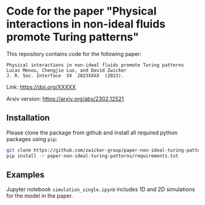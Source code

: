# Code for the paper "Physical interactions in non-ideal fluids promote Turing patterns"

This repository contains code for the following paper:
```
Physical interactions in non-ideal fluids promote Turing patterns
Lucas Menou, Chengjie Luo, and David Zwicker
J. R. Soc. Interface  XX  2023XXXX  (2023).
```

Link: https://doi.org/XXXXX

Arxiv version: https://arxiv.org/abs/2302.12521


Installation
------------

Please clone the package from github and install all required python packages using `pip`:

```bash
git clone https://github.com/zwicker-group/paper-non-ideal-turing-patterns
pip install -r paper-non-ideal-turing-patterns/requirements.txt
```

Examples
--------

Jupyter notebook `simulation_single.ipynb` includes 1D and 2D simulations for the model in the paper.
